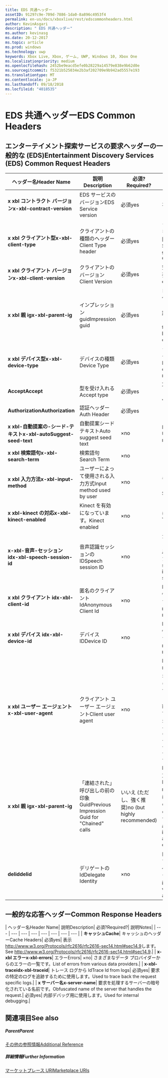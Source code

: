 ```yaml
---
title: EDS 共通ヘッダー
assetID: 91297c9e-709d-7886-1da0-8a896c4953f4
permalink: en-us/docs/xboxlive/rest/edscommonheaders.html
author: KevinAsgari
description: " EDS 共通ヘッダー"
ms.author: kevinasg
ms.date: 20-12-2017
ms.topic: article
ms.prod: windows
ms.technology: uwp
keywords: Xbox Live, Xbox, ゲーム, UWP, Windows 10, Xbox One
ms.localizationpriority: medium
ms.openlocfilehash: 2452be9eacd5efe0b28229a14579e838e9b62d0e
ms.sourcegitcommit: f5321b525034e2b3af202709e9b942ad5557e193
ms.translationtype: MT
ms.contentlocale: ja-JP
ms.lasthandoff: 09/18/2018
ms.locfileid: "4018535"
---
```

# <a name="eds-common-headers"></a><span data-ttu-id="325c9-104">EDS 共通ヘッダー</span><span class="sxs-lookup"><span data-stu-id="325c9-104">EDS Common Headers</span></span>

<a id="ID4EO"></a>



## <a name="entertainment-discovery-services-eds-common-request-headers"></a><span data-ttu-id="325c9-105">エンターテイメント探索サービスの要求ヘッダーの一般的な (EDS)</span><span class="sxs-lookup"><span data-stu-id="325c9-105">Entertainment Discovery Services (EDS) Common Request Headers</span></span>

| <span data-ttu-id="325c9-106">ヘッダー名</span><span class="sxs-lookup"><span data-stu-id="325c9-106">Header Name</span></span>| <span data-ttu-id="325c9-107">説明</span><span class="sxs-lookup"><span data-stu-id="325c9-107">Description</span></span>| <span data-ttu-id="325c9-108">必須?</span><span class="sxs-lookup"><span data-stu-id="325c9-108">Required?</span></span>| <span data-ttu-id="325c9-109">説明</span><span class="sxs-lookup"><span data-stu-id="325c9-109">Notes</span></span>|
| --- | --- | --- | --- |
| <b><span data-ttu-id="325c9-110">x xbl コントラクト バージョン</span><span class="sxs-lookup"><span data-stu-id="325c9-110">x-xbl-contract-version</span></span></b>| <span data-ttu-id="325c9-111">EDS サービスのバージョン</span><span class="sxs-lookup"><span data-stu-id="325c9-111">EDS Service version</span></span>| <span data-ttu-id="325c9-112">必須</span><span class="sxs-lookup"><span data-stu-id="325c9-112">yes</span></span>| <span data-ttu-id="325c9-113">3.2</span><span class="sxs-lookup"><span data-stu-id="325c9-113">3.2</span></span>|
| <b><span data-ttu-id="325c9-114">x xbl クライアント型</span><span class="sxs-lookup"><span data-stu-id="325c9-114">x-xbl-client-type</span></span></b>| <span data-ttu-id="325c9-115">クライアントの種類のヘッダー</span><span class="sxs-lookup"><span data-stu-id="325c9-115">Client Type header</span></span>| <span data-ttu-id="325c9-116">必須</span><span class="sxs-lookup"><span data-stu-id="325c9-116">yes</span></span>| <span data-ttu-id="325c9-117">クライアントの種類を取得するチームに問い合わせます。</span><span class="sxs-lookup"><span data-stu-id="325c9-117">Speak to team to get your own Client Type .</span></span>|
| <b><span data-ttu-id="325c9-118">x xbl クライアント バージョン</span><span class="sxs-lookup"><span data-stu-id="325c9-118">x-xbl-client-version</span></span></b>| <span data-ttu-id="325c9-119">クライアントのバージョン</span><span class="sxs-lookup"><span data-stu-id="325c9-119">Client Version</span></span>| <span data-ttu-id="325c9-120">必須</span><span class="sxs-lookup"><span data-stu-id="325c9-120">yes</span></span>| <span data-ttu-id="325c9-121">空でない任意の文字列。</span><span class="sxs-lookup"><span data-stu-id="325c9-121">Any non-empty string.</span></span>|
| <b><span data-ttu-id="325c9-122">x xbl 親 ig</span><span class="sxs-lookup"><span data-stu-id="325c9-122">x-xbl-parent-ig</span></span></b>| <span data-ttu-id="325c9-123">インプレッション guid</span><span class="sxs-lookup"><span data-stu-id="325c9-123">Impression guid</span></span>| <span data-ttu-id="325c9-124">必須</span><span class="sxs-lookup"><span data-stu-id="325c9-124">yes</span></span>| <span data-ttu-id="325c9-125">ログに記録し、その他のサービス呼び出しの間での要求を追跡するために使用します。</span><span class="sxs-lookup"><span data-stu-id="325c9-125">Used to track request in logs and across other service calls.</span></span>|
| <b><span data-ttu-id="325c9-126">x xbl デバイス型</span><span class="sxs-lookup"><span data-stu-id="325c9-126">x-xbl-device-type</span></span></b>| <span data-ttu-id="325c9-127">デバイスの種類</span><span class="sxs-lookup"><span data-stu-id="325c9-127">Device Type</span></span>| <span data-ttu-id="325c9-128">必須</span><span class="sxs-lookup"><span data-stu-id="325c9-128">yes</span></span>| <span data-ttu-id="325c9-129">クライアントを表すデバイスです。</span><span class="sxs-lookup"><span data-stu-id="325c9-129">Device that the client is representing .</span></span>|
| <b><span data-ttu-id="325c9-130">Accept</span><span class="sxs-lookup"><span data-stu-id="325c9-130">Accept</span></span></b>| <span data-ttu-id="325c9-131">型を受け入れる</span><span class="sxs-lookup"><span data-stu-id="325c9-131">Accept type</span></span>| <span data-ttu-id="325c9-132">必須</span><span class="sxs-lookup"><span data-stu-id="325c9-132">yes</span></span>| <span data-ttu-id="325c9-133">XML または JSON します。</span><span class="sxs-lookup"><span data-stu-id="325c9-133">XML or JSON.</span></span>|
| <b><span data-ttu-id="325c9-134">Authorization</span><span class="sxs-lookup"><span data-stu-id="325c9-134">Authorization</span></span></b>| <span data-ttu-id="325c9-135">認証ヘッダー</span><span class="sxs-lookup"><span data-stu-id="325c9-135">Auth Header</span></span>| <span data-ttu-id="325c9-136">必須</span><span class="sxs-lookup"><span data-stu-id="325c9-136">yes</span></span>|  |
| <b><span data-ttu-id="325c9-137">x xbl-自動提案の-シード-テキスト</span><span class="sxs-lookup"><span data-stu-id="325c9-137">x-xbl-autoSuggest-seed-text</span></span></b>| <span data-ttu-id="325c9-138">自動提案シード テキスト</span><span class="sxs-lookup"><span data-stu-id="325c9-138">Auto suggest seed text</span></span>| <span data-ttu-id="325c9-139">×</span><span class="sxs-lookup"><span data-stu-id="325c9-139">no</span></span>| <span data-ttu-id="325c9-140">BI の使用と関連性</span><span class="sxs-lookup"><span data-stu-id="325c9-140">Used For BI and relevance</span></span>|
| <b><span data-ttu-id="325c9-141">x xbl 検索語句</span><span class="sxs-lookup"><span data-stu-id="325c9-141">x-xbl-search-term</span></span></b>| <span data-ttu-id="325c9-142">検索語句</span><span class="sxs-lookup"><span data-stu-id="325c9-142">Search Term</span></span>| <span data-ttu-id="325c9-143">×</span><span class="sxs-lookup"><span data-stu-id="325c9-143">no</span></span>|  |
| <b><span data-ttu-id="325c9-144">x xbl 入力方法</span><span class="sxs-lookup"><span data-stu-id="325c9-144">x-xbl-input-method</span></span></b>| <span data-ttu-id="325c9-145">ユーザーによって使用される入力方式</span><span class="sxs-lookup"><span data-stu-id="325c9-145">Input method used by user</span></span>| <span data-ttu-id="325c9-146">×</span><span class="sxs-lookup"><span data-stu-id="325c9-146">no</span></span>| <span data-ttu-id="325c9-147">コント ローラー、音声認識、Kinect します。</span><span class="sxs-lookup"><span data-stu-id="325c9-147">Controller, Speech, Kinect .</span></span>|
| <b><span data-ttu-id="325c9-148">x xbl-kinect の対応</span><span class="sxs-lookup"><span data-stu-id="325c9-148">x-xbl-kinect-enabled</span></span></b>| <span data-ttu-id="325c9-149">Kinect を有効になっています。</span><span class="sxs-lookup"><span data-stu-id="325c9-149">Kinect enabled</span></span>| <span data-ttu-id="325c9-150">×</span><span class="sxs-lookup"><span data-stu-id="325c9-150">no</span></span>| <span data-ttu-id="325c9-151">はい/いいえ。</span><span class="sxs-lookup"><span data-stu-id="325c9-151">Yes/no.</span></span>|
| <b><span data-ttu-id="325c9-152">x-xbl-音声-セッション id</span><span class="sxs-lookup"><span data-stu-id="325c9-152">x-xbl-speech-session-id</span></span></b>| <span data-ttu-id="325c9-153">音声認識セッションの ID</span><span class="sxs-lookup"><span data-stu-id="325c9-153">Speech session ID</span></span>| <span data-ttu-id="325c9-154">×</span><span class="sxs-lookup"><span data-stu-id="325c9-154">no</span></span>| <span data-ttu-id="325c9-155">かどうかのセッションは、音声認識を使用して開始されました。</span><span class="sxs-lookup"><span data-stu-id="325c9-155">Whether session was initiated using speech.</span></span>|
| <b><span data-ttu-id="325c9-156">x xbl クライアント id</span><span class="sxs-lookup"><span data-stu-id="325c9-156">x-xbl-client-id</span></span></b>| <span data-ttu-id="325c9-157">匿名のクライアント Id</span><span class="sxs-lookup"><span data-stu-id="325c9-157">Anonymous Client Id</span></span>| <span data-ttu-id="325c9-158">×</span><span class="sxs-lookup"><span data-stu-id="325c9-158">no</span></span>| <span data-ttu-id="325c9-159">BI レポートと関連性のために使用します。</span><span class="sxs-lookup"><span data-stu-id="325c9-159">Used for BI reporting and relevance.</span></span>|
| <b><span data-ttu-id="325c9-160">x xbl デバイス id</span><span class="sxs-lookup"><span data-stu-id="325c9-160">x-xbl-device-id</span></span></b>| <span data-ttu-id="325c9-161">デバイス ID</span><span class="sxs-lookup"><span data-stu-id="325c9-161">Device ID</span></span>| <span data-ttu-id="325c9-162">×</span><span class="sxs-lookup"><span data-stu-id="325c9-162">no</span></span>| <span data-ttu-id="325c9-163">BI レポートと関連性のために使用します。</span><span class="sxs-lookup"><span data-stu-id="325c9-163">Used for BI reporting and relevance.</span></span>|
| <b><span data-ttu-id="325c9-164">x xbl ユーザー エージェント</span><span class="sxs-lookup"><span data-stu-id="325c9-164">x-xbl-user-agent</span></span></b>| <span data-ttu-id="325c9-165">クライアント ユーザー エージェント</span><span class="sxs-lookup"><span data-stu-id="325c9-165">Client user agent</span></span>| <span data-ttu-id="325c9-166">×</span><span class="sxs-lookup"><span data-stu-id="325c9-166">no</span></span>| <span data-ttu-id="325c9-167">BI に使われます。</span><span class="sxs-lookup"><span data-stu-id="325c9-167">Used for BI.</span></span> <span data-ttu-id="325c9-168">"&lt;名 >/&lt;バージョン > (&lt;OS バージョン > です。&lt;プラットフォーム > です。&lt;機能 > です。&lt;製造 > です。&lt;モデル >)"です。</span><span class="sxs-lookup"><span data-stu-id="325c9-168">"&lt;name>/&lt;version> (&lt;OS version>; &lt;platform>; &lt;capability>; &lt;manufacture>; &lt;model>)".</span></span>|
| <b><span data-ttu-id="325c9-169">x xbl 親 ig</span><span class="sxs-lookup"><span data-stu-id="325c9-169">x-xbl-parent-ig</span></span></b>| <span data-ttu-id="325c9-170">「連結された」呼び出しの前の印象 Guid</span><span class="sxs-lookup"><span data-stu-id="325c9-170">Previous Impression Guid for "Chained" calls</span></span>| <span data-ttu-id="325c9-171">いいえ (ただし、強く推奨)</span><span class="sxs-lookup"><span data-stu-id="325c9-171">no (but highly recommended)</span></span>| <span data-ttu-id="325c9-172">BI 関連性のために重要です。</span><span class="sxs-lookup"><span data-stu-id="325c9-172">Important for BI relevance.</span></span> <span data-ttu-id="325c9-173">たとえば、参照の呼び出しの IG は、呼び出しの詳細は次の親 IG です。</span><span class="sxs-lookup"><span data-stu-id="325c9-173">For example, a Browse call's IG is the parent IG for a following up detail call.</span></span>|
| <b><span data-ttu-id="325c9-174">delid</span><span class="sxs-lookup"><span data-stu-id="325c9-174">delid</span></span></b>| <span data-ttu-id="325c9-175">デリゲートの Id</span><span class="sxs-lookup"><span data-stu-id="325c9-175">Delegate Identity</span></span>| <span data-ttu-id="325c9-176">×</span><span class="sxs-lookup"><span data-stu-id="325c9-176">no</span></span>| <span data-ttu-id="325c9-177">内部サービスで使用すると、ユーザーの代わりに動作します。</span><span class="sxs-lookup"><span data-stu-id="325c9-177">Used by internal services to work on behalf of a user.</span></span>|

## <a name="common-response-headers"></a><span data-ttu-id="325c9-178">一般的な応答ヘッダー</span><span class="sxs-lookup"><span data-stu-id="325c9-178">Common Response Headers</span></span>

| <span data-ttu-id="325c9-179">ヘッダー名</span><span class="sxs-lookup"><span data-stu-id="325c9-179">Header Name</span></span>| <span data-ttu-id="325c9-180">説明</span><span class="sxs-lookup"><span data-stu-id="325c9-180">Description</span></span>| <span data-ttu-id="325c9-181">必須?</span><span class="sxs-lookup"><span data-stu-id="325c9-181">Required?</span></span>| <span data-ttu-id="325c9-182">説明</span><span class="sxs-lookup"><span data-stu-id="325c9-182">Notes</span></span>|
| --- | --- | --- | --- | --- | --- | --- | --- |
| <b><span data-ttu-id="325c9-183">キャッシュ</span><span class="sxs-lookup"><span data-stu-id="325c9-183">Cache</span></span></b>| <span data-ttu-id="325c9-184">キャッシュのヘッダー</span><span class="sxs-lookup"><span data-stu-id="325c9-184">Cache Headers</span></span>| <span data-ttu-id="325c9-185">必須</span><span class="sxs-lookup"><span data-stu-id="325c9-185">yes</span></span>| <span data-ttu-id="325c9-186">表示<a href="http://www.w3.org/Protocols/rfc2616/rfc2616-sec14.html#sec14.9">http://www.w3.org/Protocols/rfc2616/rfc2616-sec14.html#sec14.9</a>します。</span><span class="sxs-lookup"><span data-stu-id="325c9-186">See <a href="http://www.w3.org/Protocols/rfc2616/rfc2616-sec14.html#sec14.9">http://www.w3.org/Protocols/rfc2616/rfc2616-sec14.html#sec14.9</a>.</span></span>|
| <b><span data-ttu-id="325c9-187">x-xbl エラー</span><span class="sxs-lookup"><span data-stu-id="325c9-187">x-xbl-errors</span></span></b>| <span data-ttu-id="325c9-188">エラー</span><span class="sxs-lookup"><span data-stu-id="325c9-188">Errors</span></span>| <span data-ttu-id="325c9-189">×</span><span class="sxs-lookup"><span data-stu-id="325c9-189">no</span></span>| <span data-ttu-id="325c9-190">さまざまなデータ プロバイダーからのエラーの一覧です。</span><span class="sxs-lookup"><span data-stu-id="325c9-190">List of errors from various data providers.</span></span>|
| <b><span data-ttu-id="325c9-191">x-xbl-traceid</span><span class="sxs-lookup"><span data-stu-id="325c9-191">x-xbl-traceid</span></span></b>| <span data-ttu-id="325c9-192">トレース ログから Id</span><span class="sxs-lookup"><span data-stu-id="325c9-192">Trace Id from logs</span></span>| <span data-ttu-id="325c9-193">必須</span><span class="sxs-lookup"><span data-stu-id="325c9-193">yes</span></span>| <span data-ttu-id="325c9-194">要求の特定のログを追跡するために使用します。</span><span class="sxs-lookup"><span data-stu-id="325c9-194">Used to trace back the request specific logs.</span></span>|
| <b><span data-ttu-id="325c9-195">x サーバー名</span><span class="sxs-lookup"><span data-stu-id="325c9-195">x-server-name</span></span></b>| <span data-ttu-id="325c9-196">要求を処理するサーバーの暗号化されている名前です。</span><span class="sxs-lookup"><span data-stu-id="325c9-196">Obfuscated name of the server that handles the request.</span></span>| <span data-ttu-id="325c9-197">必須</span><span class="sxs-lookup"><span data-stu-id="325c9-197">yes</span></span>| <span data-ttu-id="325c9-198">内部デバッグ用に使用します。</span><span class="sxs-lookup"><span data-stu-id="325c9-198">Used for internal debugging.</span></span>|

<a id="ID4EECAC"></a>


## <a name="see-also"></a><span data-ttu-id="325c9-199">関連項目</span><span class="sxs-lookup"><span data-stu-id="325c9-199">See also</span></span>

<a id="ID4EGCAC"></a>


##### <a name="parent"></a><span data-ttu-id="325c9-200">Parent</span><span class="sxs-lookup"><span data-stu-id="325c9-200">Parent</span></span>  

[<span data-ttu-id="325c9-201">その他の参照情報</span><span class="sxs-lookup"><span data-stu-id="325c9-201">Additional Reference</span></span>](atoc-xboxlivews-reference-additional.md)


<a id="ID4ESCAC"></a>


##### <a name="further-information"></a><span data-ttu-id="325c9-202">詳細情報</span><span class="sxs-lookup"><span data-stu-id="325c9-202">Further Information</span></span>

[<span data-ttu-id="325c9-203">マーケットプレース URI</span><span class="sxs-lookup"><span data-stu-id="325c9-203">Marketplace URIs</span></span>](../uri/marketplace/atoc-reference-marketplace.md)
